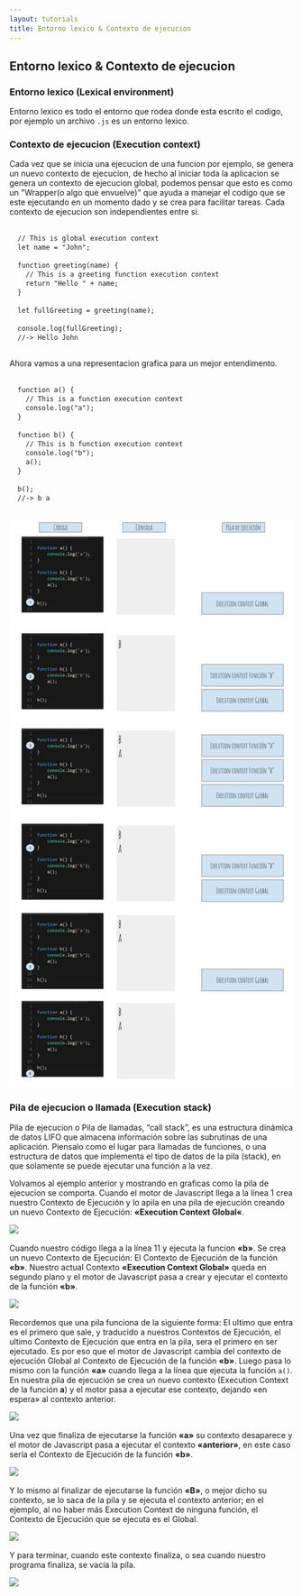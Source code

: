 ```yaml
---
layout: tutorials
title: Entorno lexico & Contexto de ejecucion
---
```

<h2 class="tutorials-content__sub-title">Entorno lexico & Contexto de ejecucion</h2>

<h3 class="tutorials-content__sub-title">Entorno lexico (Lexical environment)</h3>

<p class="tutorials-content__text">Entorno lexico es todo el entorno que rodea donde esta escrito el codigo, por ejemplo un archivo <code class="tutorials__code">.js</code> es un entorno lexico.</p>

<h3 class="tutorials-content__sub-title">Contexto de ejecucion (Execution context)</h3>

<p class="tutorials-content__text">Cada vez que se inicia una ejecucion de una funcion por ejemplo, se genera un nuevo contexto de ejecucion, de hecho al iniciar toda la aplicacion se genera un contexto de ejecucion global, podemos pensar que esto es como un "Wrapper(o algo que envuelve)" que ayuda a manejar el codigo que se este ejecutando en un momento dado y se crea para facilitar tareas. Cada contexto de ejecucion son independientes entre si.</p>

<pre>
  <code class="language-javascript">
  // This is global execution context
  let name = "John";

  function greeting(name) {
    // This is a greeting function execution context
    return "Hello " + name;
  }

  let fullGreeting = greeting(name);

  console.log(fullGreeting);
  //-> Hello John
  </code>
</pre>

<p class="tutorials-content__text">Ahora vamos a una representacion grafica para un mejor entendimento.</p>

<pre>
  <code class="language-javascript">
  function a() {
    // This is a function execution context
    console.log("a");
  }

  function b() {
    // This is b function execution context
    console.log("b");
    a();
  }

  b();
  //-> b a
  </code>
</pre>

<div class="tutorials-content__image">
  <img src="https://raw.githubusercontent.com/imoralescs/imoralescs.github.io/master/images/execution-context-como-se-crea-paso-a-paso.png" />
</div>

<h3 class="tutorials-content__sub-title">Pila de ejecucion o llamada (Execution stack)</h3>

<p class="tutorials-content__text">Pila de ejecucion o Pila de llamadas, “call stack”, es una estructura dinámica de datos LIFO que almacena información sobre las subrutinas de una aplicación. Piensalo como el lugar para llamadas de funciones, o una estructura de datos que implementa el tipo de datos de la pila (stack), en que solamente se puede ejecutar una función a la vez.</p>

<p class="tutorials-content__text">Volvamos al ejemplo anterior y mostrando en graficas como la pila de ejecucion se comporta. Cuando el motor de Javascript llega a la línea 1 crea nuestro Contexto de Ejecución y lo apila en una pila de ejecución creando un nuevo Contexto de Ejecución: <b>«Execution Context Global«</b>.</p>

<div class="tutorials-content__image">
  <img src="https://raw.githubusercontent.com/imoralescs/imoralescs.github.io/master/images/pila-de-ejecuci%C3%B3n-paso-1.png" />
</div>

<p class="tutorials-content__text">Cuando nuestro código llega a la línea 11 y ejecuta la funcion <b>«b»</b>. Se crea un nuevo Contexto de Ejecución: El Contexto de Ejecución de la función <b>«b»</b>. Nuestro actual Contexto <b>«Execution Context Global»</b> queda en segundo plano y el motor de Javascript pasa a crear y ejecutar el contexto de la función <b>«b»</b>.</p>

<div class="tutorials-content__image">
  <img src="https://raw.githubusercontent.com/imoralescs/imoralescs.github.io/master/images/pila-de-ejecuci%C3%B3n-paso-2.png" />
</div>

<p class="tutorials-content__text">Recordemos que una pila funciona de la siguiente forma: El ultimo que entra es el primero que sale, y traducido a nuestros Contextos de Ejecución, el ultimo Contexto de Ejecución que entra en la pila, sera el primero en ser ejecutado. Es por eso que el motor de Javascript cambia del contexto de ejecución Global al Contexto de Ejecución de la función <b>«b»</b>. Luego pasa lo mismo con la función <b>«a»</b> cuando llega a la línea que ejecuta la función <code class="tutorials__code">a()</code>. En nuestra pila de ejecución se crea un nuevo contexto (Execution Context de la función <b>a</b>) y el motor pasa a ejecutar ese contexto, dejando «en espera» al contexto anterior.</p>

<div class="tutorials-content__image">
  <img src="https://raw.githubusercontent.com/imoralescs/imoralescs.github.io/master/images/pila-de-ejecuci%C3%B3n-paso-3.png" />
</div>

<p class="tutorials-content__text">Una vez que finaliza de ejecutarse la función <b>«a»</b> su contexto desaparece y el motor de Javascript pasa a ejecutar el contexto <b>«anterior»</b>, en este caso sería el Contexto de Ejecución de la función <b>«b»</b>.</p>

<div class="tutorials-content__image">
  <img src="https://raw.githubusercontent.com/imoralescs/imoralescs.github.io/master/images/pila-de-ejecuci%C3%B3n-paso-2.png" />
</div>

<p class="tutorials-content__text">Y lo mismo al finalizar de ejecutarse la función <b>«B»</b>, o mejor dicho su contexto, se lo saca de la pila y se ejecuta el contexto anterior; en el ejemplo, al no haber más Execution Context de ninguna función, el Contexto de Ejecución que se ejecuta es el Global.</p>

<div class="tutorials-content__image">
  <img src="https://raw.githubusercontent.com/imoralescs/imoralescs.github.io/master/images/pila-de-ejecuci%C3%B3n-paso-1.png" />
</div>

<p class="tutorials-content__text">Y para terminar, cuando este contexto finaliza, o sea cuando nuestro programa finaliza, se vacía la pila.</p>

<div class="tutorials-content__image">
  <img src="https://raw.githubusercontent.com/imoralescs/imoralescs.github.io/master/images/pila-de-ejecuci%C3%B3n-paso-0.png" />
</div>
